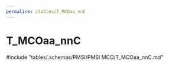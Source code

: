 ```yaml
---
permalink: /tables/T_MCOaa_nnC
---
```

# T_MCOaa_nnC
<!-- SPDX-License-Identifier: MPL-2.0 -->

<!-- ATTENTION : Ne pas supprimer ou modifier la ligne ci-dessous -->
#include "tables/.schemas/PMSI/PMSI MCO/T_MCOaa_nnC.md"
<!-- ATTENTION : Ne pas supprimer ou modifier la ligne ci-dessus -->
